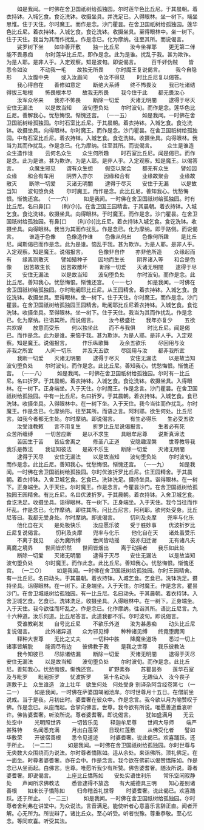 <!-- { "loadSidebar": true } -->
　　如是我闻。一时佛在舍卫国祇树给孤独园。尔时莲华色比丘尼。于其晨朝。着衣持钵。入城乞食。食讫洗钵。收摄坐具。并洗足已。入得眼林。坐一树下。端坐思惟。住于天住。尔时魔王。而作是念。沙门瞿昙。在舍卫国祇树给孤独园。莲华色比丘尼。着衣持钵。入城乞食。食讫洗钵。收摄坐具。至得眼林中。坐一树下。住于天住。我当为其而作扰乱。作是念已。化为摩纳。往至其所。而说偈言。
　　娑罗树下坐　　如华善开敷
　　独一比丘尼　　汝今坐禅耶
　　更无第二伴　　能不畏愚痴
　　尔时莲华比丘尼。即作是念。此为是谁。扰乱于我。甚为欺诈。为是人耶。是非人乎。入定观察。知是波旬。即说偈言。
　　百千奸伪贼　　皆悉令如汝
　　不动我一毛　　故独无所畏
　　尔时魔王复说偈言。
　　我今自隐形　　入汝腹中央
　　或入汝眉间　　令汝不得见
　　时比丘尼复以偈答。
　　我心得自在　　善修如意定
　　断绝大系缚　　终不怖畏汝
　　我已吐诸结　　得拔三垢根
　　怖畏根本尽　　故我无所畏
　　我今住于此　　都无畏汝心
　　汝军众尽来　　我亦不怖畏
　　断除一切爱　　灭诸无明闇
　　逮得于尽灭　　安住无漏法
　　以是故当知　　波旬堕负处
　　尔时波旬。而作是念。莲华色比丘尼。善解我心。忧愁悔恨。惭愧还宫。
（一一五）
　　如是我闻。一时佛在舍卫国祇树给孤独园。尔时石室比丘尼。于其晨朝。着衣持钵。入城乞食。食讫洗钵。收摄坐具。向得眼林。尔时魔王。而作是念。沙门瞿昙。在舍卫国祇树给孤独园。中有石室比丘尼。着衣持钵。入城乞食。食讫洗钵。收摄坐具。向得眼林。我当为其而作扰乱。作是念已。化为摩纳。往至其所。而说偈言。
　　众生是谁造　　众生造作谁
　　云何名众生　　众生何所趣
　　时石室比丘尼。闻是偈已。而作是念。此为是谁。甚为欺诈。为是人耶。是非人乎。入定观察。知是魔王。以偈答言。
　　众魔生邪见　　谓有众生想
　　假空以聚会　　都无有众生
　　譬如因众缘　　和合有车用
　　阴界入亦尔　　因缘和合有
　　业缘故聚会　　业缘故散灭
　　断除一切爱　　灭诸无明闇
　　逮得于尽灭　　安住于无漏
　　以是故当知　　波旬堕负处
　　尔时魔王。而作是念。此比丘尼。善知我心。忧愁悔恨。惭愧还宫。
（一一六）
　　如是我闻。一时佛在舍卫国祇树给孤独园。时有比丘尼。名曰鼻[口　　(利/尒)]。在舍卫国王园精舍。于其晨朝。着衣持钵。入城乞食。食讫洗钵。收摄坐具。向得眼林。于时魔王。而作是念。沙门瞿昙。在舍卫国祇树给孤独园。有鼻[口　　(利/尒)]比丘尼。着衣持钵入城乞食。食讫洗钵。收摄坐具。向得眼林。我当为其而作扰乱。作是念已。化为摩纳。即于路侧。而说偈言。
　　谁造于色像　　色像造作谁
　　色像从何出　　色像何所趣
　　是比丘尼。闻斯偈已而作是念。此为是谁。恼乱于我。甚为欺诈。为是人耶。是非人乎。入定观察。知是魔王。说偈报言。
　　色像非自作　　亦非他所造
　　众缘起而有　　缘离则散灭
　　譬如殖种子　　因地而生长
　　阴界诸入等　　和合是色像
　　因苦故生长　　因苦故散坏
　　断除一切爱　　灭诸无明闇
　　逮得于尽灭　　安住无漏法
　　以是故当知　　波旬堕负处
　　尔时波旬。而作是念。此比丘尼。善知我心。忧愁悔恨。惭愧还宫。
（一一七）
　　如是我闻。一时佛在舍卫国祇树给孤独园。尔时毗阇耶比丘尼。从王园精舍。着衣持钵。入城乞食。食讫洗钵。收摄坐具。至得眼林。坐一树下。住于天住。尔时魔王。而作是念。沙门瞿昙。在舍卫国祇树给孤独园王园精舍。毗阇耶比丘尼着衣持钵。入城乞食。食讫洗钵。收摄坐具。至得眼林。坐一树下。住于天住。我当为其而作扰乱。作是念已。化为摩纳。往诣其所。而说偈言。
　　汝今极盛壮　　我年亦复少
　　五欲共欢娱　　放意而受乐
　　何以独坐此　　而不与我俱
　　时比丘尼。闻是偈已。而作是念。此为是谁。来恼于我。甚为欺诈。为是人耶。是非人乎。入定观察。知是魔王。说偈报言。
　　作乐纵歌舞　　及余五欲乐
　　尽回用与汝　　非我之所宜
　　人间一切乐　　并及天五欲
　　尽回用与汝　　都非我所宜
　　我断一切爱　　灭诸无明闇
　　逮得于尽灭　　安住无漏法
　　以是故当知　　波旬堕负处
　　尔时波旬。而作是念。此比丘尼。善知我心。忧愁悔恨。惭愧还宫。
（一一八）
　　如是我闻。一时佛在舍卫国祇树给孤独园。尔时有一比丘尼。名曰折罗。于其晨朝。着衣持钵。入城乞食。食讫洗钵。收摄坐具。入得眼林。在一树下。正身端坐。入于天住。尔时魔王。作是念言。沙门瞿昙。在舍卫国祇树给孤独园。中有一比丘尼。名曰折罗。于其晨朝。着衣持钵。入城乞食。食已洗钵。收摄坐具。入得眼林中。在一树下坐。入于天住。我今当往而作扰乱。尔时魔王。作是念已。化摩纳形。往至其所。而语之言。阿利耶。欲生何处。比丘尼言。如我今者都无生处。尔时摩纳。即说偈言。
　　有生必得乐　　生必受五欲
　　汝受谁教敕　　言不用复生
　　折罗比丘尼说偈报言。
　　生者必有死　　众苦所缠缚
　　一切苦应断　　是以不求生
　　具眼牟尼尊　　说斯真谛法
　　苦因生于苦　　皆应舍离之
　　修圣八正道　　安隐趣涅槃
　　世尊教导我　　我乐是教法
　　我证知彼法　　是故不乐生
　　断除一切爱　　灭诸无明闇
　　逮得于灭尽　　安住无漏法
　　以是故当知　　波旬堕负处
　　尔时波旬。而作是念。此比丘尼。善知我心。忧愁悔恨。惭愧还宫。
（一一九）
　　如是我闻。一时佛在舍卫国祇树给孤独园。尔时优波折罗比丘尼。住王园精舍。于其晨朝。着衣持钵。入舍卫城乞食。乞食已。洗钵洗足。摄持坐具。诣得眼林。在一树下。正身端坐。入于天住。尔时魔王。作是念言。今瞿昙沙门。在舍卫国祇树给孤独园王园精舍。有比丘尼。名曰优波折罗。于其晨朝。着衣持钵。入舍卫城乞食。食讫洗足。收摄坐具。诣得眼林。在一树下。正身端坐。入于天住。我今当往而作坏乱。作是念已。化作摩纳。即往其所。问比丘尼言。阿利耶。欲何处受身。比丘尼答曰。我都无受身处。尔时摩纳。即说偈言。
　　忉利及炎摩　　兜率与化乐
　　他化自在天　　是处极快乐
　　汝应愿乐彼　　受于胜妙事
　　优波折罗比丘尼复说偈言。
　　忉利及炎摩　　兜率与化乐
　　他化自在天　　诸处虽受乐
　　不离于我见　　必为魔所缚
　　世间皆动摇　　彼亦归迁谢
　　无有诸凡夫　　离魔之境界
　　世间皆炽然　　世间皆烟出
　　离于动摇者　　我乐如此处
　　断除一切爱　　灭诸无明闇
　　逮得于灭尽　　安住无漏法
　　以是故当知　　波旬堕负处
　　尔时魔王。而作此念。此比丘尼。善知我心。忧愁悔恨。惭愧还宫。
（一二○）
　　如是我闻。一时佛在舍卫国祇树给孤独园。尔时王园精舍。有一比丘尼。名曰动头。于其晨朝。着衣持钵。入城乞食。乞食已。洗钵洗足。摄持坐具。诣得眼林。在一树下。正身端坐。入于天住。尔时魔王。作是念言。瞿昙沙门。在舍卫城祇树给孤独园。有一比丘尼。名曰动头。于其晨朝。着衣持钵。入舍卫城乞食。乞食已。洗钵洗足。收摄坐具。入得眼林中。在一树下。正身端坐。入于天住。我今欲往而坏乱之。作是念已。化作摩纳。往诣其所。语比丘尼言。九十六种道。汝乐何道。比丘尼答言。此道我都不乐。尔时波旬。即说偈言。
　　受谁教剃发　　自号比丘尼
　　不欲乐外道　　汝为甚愚痴
　　动头比丘尼复说偈言。
　　此外诸异道　　众为邪见缚
　　种种诸见缚　　终竟堕魔网
　　释种大世尊　　无比之丈夫
　　一切种中胜　　降魔坐道场
　　悉过一切上　　诸事皆解脱
　　能调尽有边　　彼佛教于我
　　是我之世尊　　我乐彼教法
　　我今知彼已　　尽除诸结漏
　　断除一切爱　　灭诸无明闇
　　逮得于灭尽　　安住无漏法
　　以是故当知　　波旬堕负处
　　尔时波旬。而作是念。此比丘尼。善知我心。忧愁悔恨。惭愧还宫。
　　旷野素弥　　苏瞿昙弥　　莲华石室　　及与毗罗　　毗阇折罗　　忧波折罗
　　第十名动头
　　无趣仙人　汝今丧子　莲敷于上　众生谁造　汝上壮年　欲生何处　何处受身
别译杂阿含经卷第七
（一二一）
　　如是我闻。一时佛在萨婆国竭阇池岸。尔时世尊月十五日。在僧前坐说戒。当于是夜。月初出时。婆耆奢在彼众中。作是念言。我今欲以月为喻赞叹于佛。作是念已。从座而起。合掌向佛言。世尊。我今欲有所说。唯愿善逝垂哀听许。佛告婆耆奢。听汝所说。尊者婆耆奢。即说偈言。
　　犹如盛满月　　无云处空中
　　光明照世界　　一切皆乐见
　　释迦牟尼尊　　世间大导师
　　端严甚殊特　　名闻悉充满
　　月出白莲荣　　日现红莲敷
　　从佛受化者　　譬如华敷荣
　　开彼宿善根　　悉令见道迹
　　时婆耆奢。说此偈已。欢喜踊跃。还于所止。
（一二二）
　　如是我闻。一时佛在舍卫国祇树给孤独园。尔时世尊与无央数大众围绕而为说法。尔时尊者憍陈如。适从余处。来诣佛所。顶礼佛足。在一面坐。时尊者婆耆奢。亦在会中。作是念言。我今欲在佛前以偈赞憍陈如。作是念已从坐而起。白佛言。世尊。唯愿听我少有所赞。佛告婆耆奢。随汝所说。尊者婆耆奢。即说偈言。
　　上座比丘憍陈如　　安处实语住利乐
　　常乐空闲寂静处　　声闻所求佛教法
　　悉皆逮得不放逸　　有大威德具三明
　　知心差别诸善根　　如来长子憍陈如
　　归命稽首礼世尊
　　时婆耆奢。说此偈已。欢喜踊跃。还于所止。
（一二三）
　　如是我闻。一时佛在舍卫国祇树给孤独园。尔时尊者舍利弗在讲堂中。为众说法。言音满足。能使听者心意喜乐言辞正直。闻者开解。心无所为。所说辩了。诸比丘众。至心听受。听者悦豫。尊重恭敬。至心忆念。等同欢喜。听受其法。
